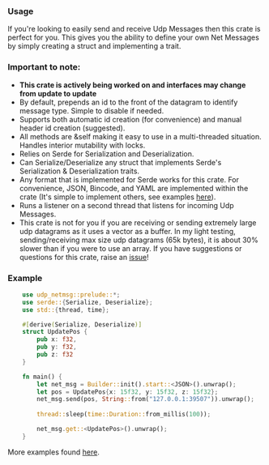 ### Usage
If you're looking to easily send and receive Udp Messages then this crate is perfect for you. 
This gives you the ability to define your own Net Messages by simply creating a struct
and implementing a trait. 

### Important to note:
- **This crate is actively being worked on and interfaces may change from update to update**
- By default, prepends an id to the front of the datagram to identify message type. Simple to disable if needed.
- Supports both automatic id creation (for convenience) and manual header id creation (suggested).
- All methods are &self making it easy to use in a multi-threaded situation. Handles interior mutability with locks.
- Relies on Serde for Serialization and Deserialization.
- Can Serialize/Deserialize any struct that implements Serde's Serialization & Deserialization traits.
- Any format that is implemented for Serde works for this crate. For convenience, JSON, Bincode, and YAML are implemented within the crate (It's simple to implement others, see examples [here](https://github.com/Javagedes/udp_netmsg/blob/master/src/serdes.rs)).
- Runs a listener on a second thread that listens for incoming Udp Messages.
- This crate is not for you if you are receiving or sending extremely large udp datagrams
as it uses a vector as a buffer. In my light testing, sending/receiving max size udp datagrams
(65k bytes), it is about 30% slower than if you were to use an array.
If you have suggestions or questions for this crate, raise an [issue](https://github.com/Javagedes/udp_netmsg/issues)!

### Example
```rust
    use udp_netmsg::prelude::*;
    use serde::{Serialize, Deserialize};
    use std::{thread, time};

    #[derive(Serialize, Deserialize)]
    struct UpdatePos {
        pub x: f32,
        pub y: f32,
        pub z: f32
    }

    fn main() {
        let net_msg = Builder::init().start::<JSON>().unwrap(); 
        let pos = UpdatePos{x: 15f32, y: 15f32, z: 15f32};
        net_msg.send(pos, String::from("127.0.0.1:39507")).unwrap();
    
        thread::sleep(time::Duration::from_millis(100));

        net_msg.get::<UpdatePos>().unwrap();
    }
```
More examples found [here](https://github.com/Javagedes/udp_netmsg/tree/master/examples).